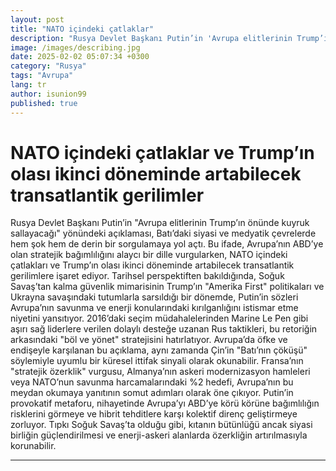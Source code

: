 ```yaml
---
layout: post
title: "NATO içindeki çatlaklar"
description: "Rusya Devlet Başkanı Putin’in 'Avrupa elitlerinin Trump’ın önünde kuyruk sallayacağı' yönündeki açıklaması, Batı’daki siyasi ve medyatik çevrelerde hem şok hem de derin bir sorgulamaya yol açtı."
image: /images/describing.jpg
date: 2025-02-02 05:07:34 +0300
category: "Rusya" 
tags: "Avrupa" 
lang: tr
author: isunion99
published: true
---
```


# **NATO içindeki çatlaklar ve Trump’ın olası ikinci döneminde artabilecek transatlantik gerilimler**

Rusya Devlet Başkanı Putin’in "Avrupa elitlerinin Trump’ın önünde kuyruk sallayacağı" yönündeki açıklaması, Batı’daki siyasi ve medyatik çevrelerde hem şok hem de derin bir sorgulamaya yol açtı. Bu ifade, Avrupa’nın ABD’ye olan stratejik bağımlılığını alaycı bir dille vurgularken, NATO içindeki çatlakları ve Trump’ın olası ikinci döneminde artabilecek transatlantik gerilimlere işaret ediyor. Tarihsel perspektiften bakıldığında, Soğuk Savaş’tan kalma güvenlik mimarisinin Trump’ın "Amerika First" politikaları ve Ukrayna savaşındaki tutumlarla sarsıldığı bir dönemde, Putin’in sözleri Avrupa’nın savunma ve enerji konularındaki kırılganlığını istismar etme niyetini yansıtıyor. 2016’daki seçim müdahalelerinden Marine Le Pen gibi aşırı sağ liderlere verilen dolaylı desteğe uzanan Rus taktikleri, bu retoriğin arkasındaki "böl ve yönet" stratejisini hatırlatıyor. Avrupa’da öfke ve endişeyle karşılanan bu açıklama, aynı zamanda Çin’in "Batı’nın çöküşü" söylemiyle uyumlu bir küresel ittifak sinyali olarak okunabilir. Fransa’nın "stratejik özerklik" vurgusu, Almanya’nın askeri modernizasyon hamleleri veya NATO’nun savunma harcamalarındaki %2 hedefi, Avrupa’nın bu meydan okumaya yanıtının somut adımları olarak öne çıkıyor. Putin’in provokatif metaforu, nihayetinde Avrupa’yı ABD’ye körü körüne bağımlılığın risklerini görmeye ve hibrit tehditlere karşı kolektif direnç geliştirmeye zorluyor. Tıpkı Soğuk Savaş’ta olduğu gibi, kıtanın bütünlüğü ancak siyasi birliğin güçlendirilmesi ve enerji-askeri alanlarda özerkliğin artırılmasıyla korunabilir.


---